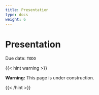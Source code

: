 ```yaml
---
title: Presentation
type: docs
weight: 6
---
```


# **Presentation**

Due date: `TODO`

{{< hint warning >}}

**Warning:** This page is under construction.

{{< /hint >}}
